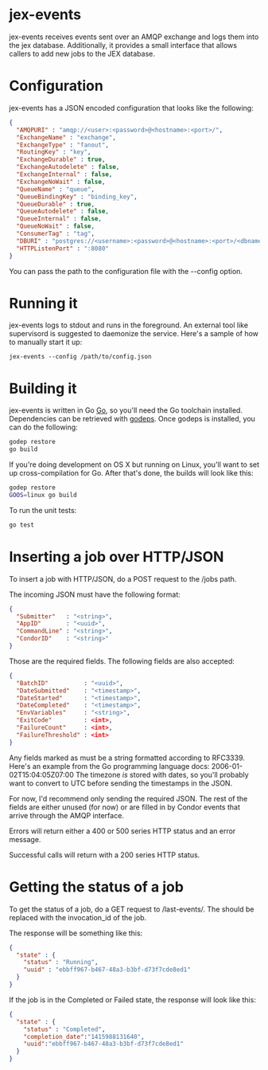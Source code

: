 jex-events
==========

jex-events receives events sent over an AMQP exchange and logs them into the jex
database. Additionally, it provides a small interface that allows callers to
add new jobs to the JEX database.


# Configuration

jex-events has a JSON encoded configuration that looks like the following:

```json
{
  "AMQPURI" : "amqp://<user>:<password>@<hostname>:<port>/",
  "ExchangeName" : "exchange",
  "ExchangeType" : "fanout",
  "RoutingKey" : "key",
  "ExchangeDurable" : true,
  "ExchangeAutodelete" : false,
  "ExchangeInternal" : false,
  "ExchangeNoWait" : false,
  "QueueName" : "queue",
  "QueueBindingKey" : "binding_key",
  "QueueDurable" : true,
  "QueueAutodelete" : false,
  "QueueInternal" : false,
  "QueueNoWait" : false,
  "ConsumerTag" : "tag",
  "DBURI" : "postgres://<username>:<password>@<hostname>:<port>/<dbname>?sslmode=disable",
  "HTTPListenPort" : ":8080"
}
```

You can pass the path to the configuration file with the --config option.

# Running it

jex-events logs to stdout and runs in the foreground. An external tool like
supervisord is suggested to daemonize the service. Here's a sample of how to
manually start it up:

```
jex-events --config /path/to/config.json
```

# Building it

jex-events is written in Go [Go](http://golang.org), so you'll need the Go
toolchain installed. Dependencies can be retrieved with [godeps](https://github.com/tools/godep).
Once godeps is installed, you can do the following:

```bash
godep restore
go build
```

If you're doing development on OS X but running on Linux, you'll want to set up
cross-compilation for Go. After that's done, the builds will look like this:

```bash
godep restore
GOOS=linux go build
```

To run the unit tests:

```bash
go test
```

# Inserting a job over HTTP/JSON

To insert a job with HTTP/JSON, do a POST request to the /jobs path.

The incoming JSON must have the following format:
```json
{
  "Submitter"   : "<string>",
  "AppID"       : "<uuid>",
  "CommandLine" : "<string>",
  "CondorID"    : "<string>"
}
```
Those are the required fields. The following fields are also accepted:
```json
{
  "BatchID"          : "<uuid>",
  "DateSubmitted"    : "<timestamp>",
  "DateStarted"      : "<timestamp>",
  "DateCompleted"    : "<timestamp>",
  "EnvVariables"     : "<string>",
  "ExitCode"         : <int>,
  "FailureCount"     : <int>,
  "FailureThreshold" : <int>
}
```

Any fields marked as <timestamp> must be a string formatted according to
RFC3339. Here's an example from the Go programming language docs:
  2006-01-02T15:04:05Z07:00
The timezone *is* stored with dates, so you'll probably want to convert to
UTC before sending the timestamps in the JSON.

For now, I'd recommend only sending the required JSON. The rest of the fields are
either unused (for now) or are filled in by Condor events that arrive through
the AMQP interface.

Errors will return either a 400 or 500 series HTTP status and an error message.

Successful calls will return with a 200 series HTTP status.

# Getting the status of a job

To get the status of a job, do a GET request to /last-events/<uuid>. The <uuid>
should be replaced with the invocation_id of the job.

The response will be something like this:

```json
{
  "state" : {
    "status" : "Running",
    "uuid" : "ebbff967-b467-48a3-b3bf-d73f7cde8ed1"
  }
}
```

If the job is in the Completed or Failed state, the response will look like this:

```json
{
  "state" : {
    "status" : "Completed",
    "completion_date":"1415988131640",
    "uuid":"ebbff967-b467-48a3-b3bf-d73f7cde8ed1"
  }
}
```
